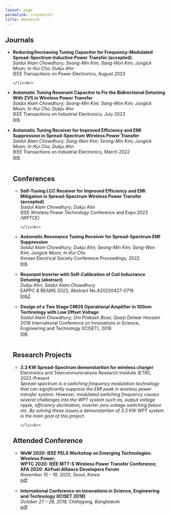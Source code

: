 ```yaml
---
layout: page
permalink: /research/
title: Research
---
```




<h2>Journals</h2>
<ul>
	 <li>
		<b>Reducing/Increasing Tuning Capacitor for Frequency-Modulated Spread-Spectrum Inductive Power Transfer (accepted)</b><br>
		<i>Saidul Alam Chowdhury; Seong-Min Kim; Sang-Won Kim; Jungick Moon; In-Kui Cho; Dukju Ahn</i><br>
		IEEE Transactions on Power Electronics, August 2023<br>
		
	</li><br>
 <li>
		<b>Automatic Tuning Resonant Capacitor to Fix the Bidirectional Detuning With ZVS in Wireless Power Transfer</b><br>
		<i>Saidul Alam Chowdhury; Seong-Min Kim; Sang-Won Kim; Jungick Moon; In-Kui Cho; Dukju Ahn</i><br>
		IEEE Transactions on Industrial Electronics, July 2023<br>
		<a href="https://ieeexplore.ieee.org/document/10190168"><div class="color-button">link</div></a>
	</li><br>
 
 <li>
		<b>Automatic Tuning Receiver for Improved Efficiency and EMI Suppression in Spread-Spectrum Wireless Power Transfer</b><br>
		<i>Saidul Alam Chowdhury; Sang-Won Kim; Seong-Min Kim; Jungick Moon; In-Kui Cho; Dukju Ahn</i><br>
		IEEE Transactions on Industrial Electronics, March 2022<br>
		<a href="https://ieeexplore.ieee.org/document/9724146"><div class="color-button">link</div></a>
	</li><br>
	

<h2>Conferences</h2>
<ul>
	 <li>
		<b>Self-Tuning LCC Receiver for Improved Efficiency and EMI Mitigation in Spread-Spectrum Wireless Power Transfer (accepted)</b><br>
		<i>Saidul Alam Chowdhury; Dukju Ahn</i><br>
		IEEE Wireless Power Technology Conference and Expo 2023 (WPTCE)<br>
		
	</li><br>
 <li>
		<b>Automatic Resonance Tuning Receiver for Spread-Spectrum EMI Suppression</b><br>
		<i>Saidul Alam Chowdhury; Dukju Ahn; Seong-Min Kim; Sang-Won Kim; Jungick Moon; In-Kui Cho </i><br>
		Korean Electrical Society Conference Proceedings, 2022<br>
		<a href="https://www.dbpia.co.kr/Journal/articleDetail?nodeId=NODE11145020"><div class="color-button">link</div></a>
	</li><br>
  <li>
		<b>Resonant Inverter with Self-Calibration of Coil Inductance Detuning (abstract)</b><br>
		<i>Dukju Ahn; Saidul Alam Chowdhury</i><br>
		EAPPC & BEAMS 2022, Abstract No.A20220427-0719<br>
		<a  href="eappc1.pdf"><div class="color-button">link2</div></a>
	</li><br>
 <li>
		<b>Design of a Two Stage CMOS Operational Amplifier in 100nm Technology with Low Offset Voltage</b><br>
		<i>Saidul Alam Chowdhury; Om Prakash Bose; Quazi Delwar Hossain</i><br>
		2018 International Conference on Innovations in Science, Engineering and Technology (ICISET), 2018<br>
		<a href="https://ieeexplore.ieee.org/document/8745659"><div class="color-button">link</div></a>
	</li><br>



<!-- 
	<li>
		<b>"Paper title #1"</b><br>
		<i>List of authors</i><br>
		Conference, Year<br>
		<a href=""><div class="color-button">pdf</div></a><a href=""><div class="color-button">cite</div></a><a href=""><div class="color-button">code</div></a>
	</li><br>
	 -->
</ul>

<h2>Research Projects</h2>
<ul>
	<li>
		<b>3.3 KW Spread-Spectrum demonstartion for wireless charger</b><br>
		Electronics and Telecommunications Research Institute (ETRI), 2022-Present<br>
		<!-- <b><i>Advisor: Dr. Ahn Dukju</i></b><br> -->
		<i>Spread-spectrum is a switching frequency modulation technology that can significantly suppress the EMI peak in wireless power transfer system. However, modulated switching frequency causes several challanges into the WPT system such as, output voltage ripple, efficiency declination, inverter zero voltage switching failure etc. By solving these issues,a demonstartion of 3.3 KW WPT system is the main goal of this project. </i> <br>
		
	</li><br>
	
<!-- 
	<li>
        <b>Project title</b><br>
        University, Duration<br>
        <i>Other details such as advisor's name may go here</i><br>
        <a href=""><div class="color-button">report</div></a><a href=""><div class="color-button">code</div></a>
    </li><br> 
-->



</ul>



<!-- 
<h2>Research Implementations</h2>
<ul>
	<li>
		<b>Title #1</b>: Brief description of this research implementation.<br>
		<a href=""><div class="color-button">paper</div></a><a href=""><div class="color-button">report</div></a><a href=""><div class="color-button">code</div></a>
	</li><br>
	<li>
		<b>Title #2</b>: Brief description of this research implementation.<br>
		<a href=""><div class="color-button">paper</div></a><a href=""><div class="color-button">report</div></a><a href=""><div class="color-button">code</div></a>
	</li><br>
</ul>
 -->
 
 <h2>Attended Conference</h2>
<ul>
<li>
		<b>WoW 2020: IEEE PELS Workshop on Emerging Technologies: Wireless Power;<br>   
                   WPTC 2020: IEEE MTT-S Wireless Power Transfer Conference; <br>
	           AFA 2020: AirFuel Alliance Developers Forum  </b><br>
		<i>November 15 – 19, 2020, Seoul, Korea </i><br>
		<a  href="Conference certificate-WOW.pdf"><div class="color-button">pdf</div></a>
	</li><br>
	<li>
		<b>International Conference on Innovations in Science, Engineering and Technology (ICISET 2018)</b><br>
		<i>October 27 – 28, 2018, Chittagong, Bangladesh</i><br>
		<a href="IEEE.pdf"><div class="color-button">pdf</div></a>
	</li><br>
